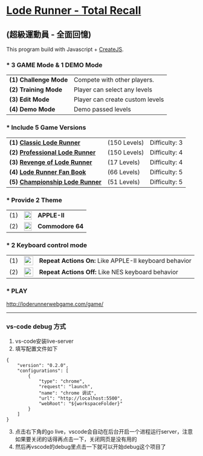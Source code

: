 <a target="_blank" href="http://loderunnerwebgame.com/LodeRunner/">Lode Runner - Total Recall</a>
=======================================
## (超級運動員 - 全面回憶)

This program build with Javascript + [CreateJS](http://www.createjs.com).

### * 3 GAME Mode & 1 DEMO Mode
<table>
<tr>
<td><b>(1) Challenge Mode</b></td> 
<td>Compete with other players.</td>
</tr>
<tr>
<td><b>(2) Training Mode</b></td> 
<td>Player can select any levels</td>
</tr>
<tr>
<td><b>(3) Edit Mode</b></td> 
<td>Player can create custom levels</td>
</tr>
<tr>
<td><b>(4) Demo Mode</b></td> 
<td>Demo passed levels</td>
</tr>

</table>

### * Include 5 Game Versions
<table>
<tr>
<td><b>(1) <a target="_blank" href="https://en.wikipedia.org/wiki/Lode_Runner">Classic Lode Runner</a></b></td>
<td>(150 Levels)</td>
<td>Difficulty: 3</td>
</tr>

<tr>
<td><b>(2) <a target="_blank" href="http://www.gb64.com/game.php?id=5906&d=42">Professional Lode Runner</a></b></td> 
<td>(150 Levels)</td>
<td>Difficulty: 4</td>
</tr>

<tr>
<td><b>(3) <a target="_blank" href="http://www.vizzed.com/play/revenge-of-lode-runner-appleii-online-apple-ii-6223-game">Revenge of Lode Runner</a></b></td> 
<td>(17 Levels)</td>
<td>Difficulty: 4</td>
</tr>

<tr>
<td><b>(4) <a target="_blank" href="http://www.spoonbillsoftware.com.au/loderunner.htm">Lode Runner Fan Book</a></b></td> 
<td>(66 Levels)</td>
<td>Difficulty: 5</td>
</tr>

<tr>
<td><b>(5) <a target="_blank" href="https://en.wikipedia.org/wiki/Championship_Lode_Runner">Championship Lode Runner</a></b></td> 
<td>(51 Levels)</td>
<td>Difficulty: 5</td>
</tr>
</table>

### * Provide 2 Theme
<table>
<tr>
<td valign="middle">(1)</td>
<td valign="middle"><img src="image/apple2.png" height="23" width="20"></td>
<td><b>APPLE-II</b></td> 
</tr>
<tr>
<td valign="middle">(2)</td>
<td valign="middle"><img src="image/commodore64.png" height="23" width="20"></td>
<td valign="middle"><b>Commodore 64</b></td> 
</tr>
</table>

### * 2 Keyboard control mode

<table>
<tr>
<td valign="middle">(1)</td>
<td valign="middle"><img src="image/repeatOn.png" height="24" width="24"></td>
<td valign="middle"><b>Repeat Actions On:</b> Like APPLE-II keyboard behavior</td> 
</tr>
<tr>
<td valign="middle">(2)</td>
<td valign="middle"><img src="image/repeatOff.png" height="24" width="24"></td>
<td valign="middle"><b>Repeat Actions Off:</b> Like NES keyboard behavior</td> 
</tr>
</table>


### * PLAY
<a target="_blank" href="http://loderunnerwebgame.com/game/">http://loderunnerwebgame.com/game/</a>

------------------------------------


### vs-code debug 方式
1. vs-code安装live-server
2. 填写配置文件如下
```
{
    "version": "0.2.0",
    "configurations": [
        {
            "type": "chrome",
            "request": "launch",
            "name": "chrome 调试",
            "url": "http://localhost:5500",
            "webRoot": "${workspaceFolder}"
        }
    ]
}
```
3. 点击右下角的go live，vscode会自动在后台开启一个进程运行server，注意如果要关闭的话得再点击一下，关闭网页是没有用的
4. 然后再vscode的debug里点击一下就可以开始debug这个项目了

